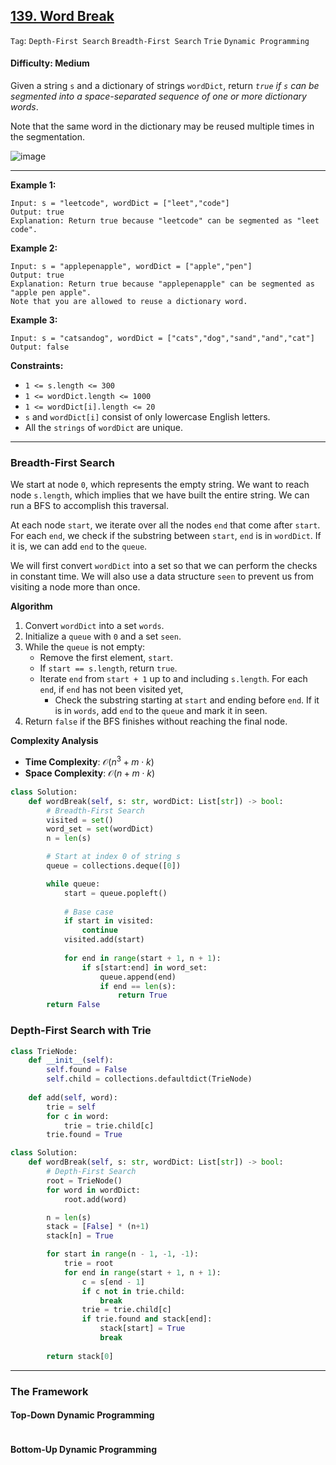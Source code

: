 ## [139. Word Break](https://leetcode.com/problems/word-break)

```Tag```: ```Depth-First Search``` ```Breadth-First Search``` ```Trie``` ```Dynamic Programming```

#### Difficulty: Medium

Given a string ```s``` and a dictionary of strings ```wordDict```, return _```true``` if ```s``` can be segmented into a space-separated sequence of one or more dictionary words_.

Note that the same word in the dictionary may be reused multiple times in the segmentation.

![image](https://github.com/quananhle/Python/assets/35042430/e13855c8-e6ea-474c-a4f2-58dd96987b72)

---

__Example 1:__
```
Input: s = "leetcode", wordDict = ["leet","code"]
Output: true
Explanation: Return true because "leetcode" can be segmented as "leet code".
```

__Example 2:__
```
Input: s = "applepenapple", wordDict = ["apple","pen"]
Output: true
Explanation: Return true because "applepenapple" can be segmented as "apple pen apple".
Note that you are allowed to reuse a dictionary word.
```

__Example 3:__
```
Input: s = "catsandog", wordDict = ["cats","dog","sand","and","cat"]
Output: false
```

__Constraints:__

- ```1 <= s.length <= 300```
- ```1 <= wordDict.length <= 1000```
- ```1 <= wordDict[i].length <= 20```
- ```s``` and ```wordDict[i]``` consist of only lowercase English letters.
- All the ```strings``` of ```wordDict``` are unique.

---

### Breadth-First Search

We start at node ```0```, which represents the empty string. We want to reach node ```s.length```, which implies that we have built the entire string. We can run a BFS to accomplish this traversal.

At each node ```start```, we iterate over all the nodes ```end``` that come after ```start```. For each ```end```, we check if the substring between ```start```, ```end``` is in ```wordDict```. If it is, we can add ```end``` to the ```queue```.

We will first convert ```wordDict``` into a set so that we can perform the checks in constant time. We will also use a data structure ```seen``` to prevent us from visiting a node more than once.

__Algorithm__

1. Convert ```wordDict``` into a set ```words```.
2. Initialize a ```queue``` with ```0``` and a set ```seen```.
3. While the ```queue``` is not empty:
    - Remove the first element, ```start```.
    - If ```start == s.length```, return ```true```.
    - Iterate ```end``` from ```start + 1``` up to and including ```s.length```. For each ```end```, if ```end``` has not been visited yet,
        - Check the substring starting at ```start``` and ending before ```end```. If it is in ```words```, add ```end``` to the ```queue``` and mark it in seen.
4. Return ```false``` if the BFS finishes without reaching the final node.

__Complexity Analysis__

- __Time Complexity__: $\mathcal{O}(n^3 + m \cdot k)$
- __Space Complexity__: $\mathcal{O}(n + m \cdot k)$

```Python
class Solution:
    def wordBreak(self, s: str, wordDict: List[str]) -> bool:
        # Breadth-First Search
        visited = set()
        word_set = set(wordDict)
        n = len(s)

        # Start at index 0 of string s
        queue = collections.deque([0])

        while queue:
            start = queue.popleft()
            
            # Base case
            if start in visited:
                continue
            visited.add(start)
            
            for end in range(start + 1, n + 1):
                if s[start:end] in word_set:
                    queue.append(end)
                    if end == len(s):
                        return True
        return False
```

### Depth-First Search with Trie

```Python
class TrieNode:
    def __init__(self):
        self.found = False
        self.child = collections.defaultdict(TrieNode)
    
    def add(self, word):
        trie = self
        for c in word:
            trie = trie.child[c]
        trie.found = True

class Solution:
    def wordBreak(self, s: str, wordDict: List[str]) -> bool:
        # Depth-First Search
        root = TrieNode()
        for word in wordDict:
            root.add(word)

        n = len(s)
        stack = [False] * (n+1)
        stack[n] = True

        for start in range(n - 1, -1, -1):
            trie = root
            for end in range(start + 1, n + 1):
                c = s[end - 1]
                if c not in trie.child: 
                    break
                trie = trie.child[c]
                if trie.found and stack[end]:
                    stack[start] = True
                    break
        
        return stack[0]
```

---

### The Framework

#### Top-Down Dynamic Programming

```Python

```

#### Bottom-Up Dynamic Programming

```Python

```
